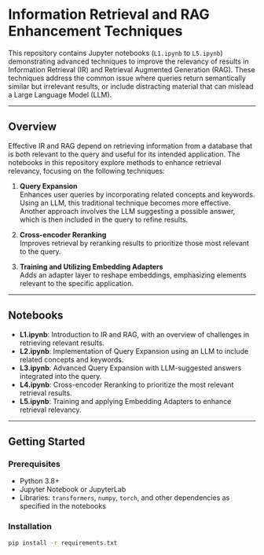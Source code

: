 # Information Retrieval and RAG Enhancement Techniques

This repository contains Jupyter notebooks (`L1.ipynb` to `L5.ipynb`) demonstrating advanced techniques to improve the relevancy of results in Information Retrieval (IR) and Retrieval Augmented Generation (RAG). These techniques address the common issue where queries return semantically similar but irrelevant results, or include distracting material that can mislead a Large Language Model (LLM).

---

## Overview

Effective IR and RAG depend on retrieving information from a database that is both relevant to the query and useful for its intended application. The notebooks in this repository explore methods to enhance retrieval relevancy, focusing on the following techniques:

1. **Query Expansion**  
   Enhances user queries by incorporating related concepts and keywords. Using an LLM, this traditional technique becomes more effective. Another approach involves the LLM suggesting a possible answer, which is then included in the query to refine results.

2. **Cross-encoder Reranking**  
   Improves retrieval by reranking results to prioritize those most relevant to the query.

3. **Training and Utilizing Embedding Adapters**  
   Adds an adapter layer to reshape embeddings, emphasizing elements relevant to the specific application.

---

## Notebooks

- **L1.ipynb**: Introduction to IR and RAG, with an overview of challenges in retrieving relevant results.  
- **L2.ipynb**: Implementation of Query Expansion using an LLM to include related concepts and keywords.  
- **L3.ipynb**: Advanced Query Expansion with LLM-suggested answers integrated into the query.  
- **L4.ipynb**: Cross-encoder Reranking to prioritize the most relevant retrieval results.  
- **L5.ipynb**: Training and applying Embedding Adapters to enhance retrieval relevancy.  

---

## Getting Started

### Prerequisites
- Python 3.8+  
- Jupyter Notebook or JupyterLab  
- Libraries: `transformers`, `numpy`, `torch`, and other dependencies as specified in the notebooks  

### Installation
```bash
pip install -r requirements.txt

